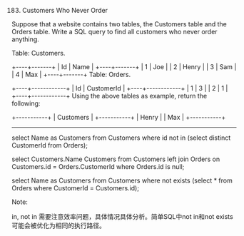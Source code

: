 183. Customers Who Never Order

Suppose that a website contains two tables, the Customers table and the Orders table. Write a SQL query to find all customers who never order anything.

Table: Customers.

+----+-------+
| Id | Name  |
+----+-------+
| 1  | Joe   |
| 2  | Henry |
| 3  | Sam   |
| 4  | Max   |
+----+-------+
Table: Orders.

+----+------------+
| Id | CustomerId |
+----+------------+
| 1  | 3          |
| 2  | 1          |
+----+------------+
Using the above tables as example, return the following:

+-----------+
| Customers |
+-----------+
| Henry     |
| Max       |
+-----------+

------------------------------------------------------------------------------------------------

select Name as Customers
from Customers
where id not in (select distinct CustomerId from Orders);

select Customers.Name Customers
from Customers left join Orders on Customers.id = Orders.CustomerId 
where Orders.id is null;

select Name as Customers
from Customers
where not exists (select * from Orders where CustomerId = Customers.id);

Note: 

in, not in 需要注意效率问题，具体情况具体分析。简单SQL中not in和not exists可能会被优化为相同的执行路径。